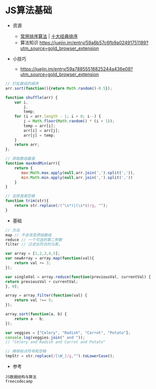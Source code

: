 # **JS算法基础**

- 资源

  - [常用排序算法](https://wowphp.com/post/komxdx8qe862.html) | [十大经典排序](https://gold.xitu.io/post/57dcd394a22b9d00610c5ec8)
  - 算法知识 <https://juejin.im/entry/59a6b57c6fb9a02491751189?utm_source=gold_browser_extension>

- 小技巧

  - <https://juejin.im/entry/59a78855518825244a436e08?utm_source=gold_browser_extension>

```javascript
// 打乱数组的顺序
arr.sort(function(){return Math.random()-0.5});

function shuffle(arr) {
    var i,
        j,
        temp;
    for (i = arr.length - 1; i > 0; i--) {
        j = Math.floor(Math.random() * (i + 1));
        temp = arr[i];
        arr[i] = arr[j];
        arr[j] = temp;
    }
    return arr;    
};

// 获取数组最值
function maxAndMin(arr){
    return {
       max:Math.max.apply(null,arr.join(',').split(',')),
       min:Math.min.apply(null,arr.join(',').split(','))
    }
}

// 去除首尾空格
function trim(str){
    return str.replace(/(^\s*)|(\s*$)/g, "");
}
```

- 基础

```javascript
// 方法
map // 不会改变原始数组
reduce // 一个可选的第二参数
filter // 过滤出符合的元素。

var array = [1,2,3,4,5];
var newArray = array.map(function(val){
    return val += 3;
});

var singleVal = array.reduce(function(previousVal, currentVal) {
return previousVal + currentVal;
}, 0);

array = array.filter(function(val) {
    return val !== 5;
});

array.sort(function(a, b) {
    return a - b;
});

var veggies = ["Celery", "Radish", "Carrot", "Potato"];
console.log(veggies.join(" and "));
// "Celery and Radish and Carrot and Potato"

// 移除标点符号和空格
tmpStr = str.replace(/[\W_]/g,"").toLowerCase();
```

- 参考

```
JS数据结构与算法
freecodecamp
```
